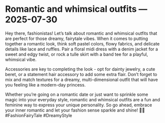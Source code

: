 # Romantic and whimsical outfits — 2025-07-30

Hey there, fashionistas! Let’s talk about romantic and whimsical outfits that are perfect for those dreamy, fairytale vibes. When it comes to putting together a romantic look, think soft pastel colors, flowy fabrics, and delicate details like lace and ruffles. Pair a floral midi dress with a denim jacket for a sweet and edgy twist, or rock a tulle skirt with a band tee for a playful, whimsical vibe.

Accessories are key to completing the look - opt for dainty jewelry, a cute beret, or a statement hair accessory to add some extra flair. Don’t forget to mix and match textures for a dreamy, multi-dimensional outfit that will have you feeling like a modern-day princess.

Whether you’re going on a romantic date or just want to sprinkle some magic into your everyday style, romantic and whimsical outfits are a fun and feminine way to express your unique personality. So go ahead, embrace your inner romantic and let your fashion sense sparkle and shine! 💫💖 #FashionFairyTale #DreamyStyle